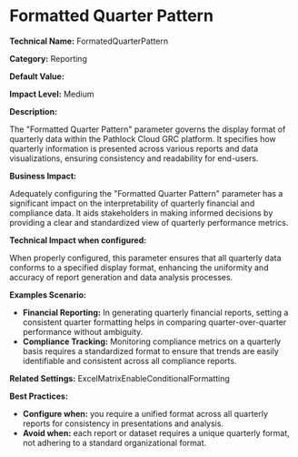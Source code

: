 # Formatted Quarter Pattern

**Technical Name:** FormatedQuarterPattern

**Category:** Reporting

**Default Value:** 

**Impact Level:** Medium

**Description:**

The "Formatted Quarter Pattern" parameter governs the display format of quarterly data within the Pathlock Cloud GRC platform. It specifies how quarterly information is presented across various reports and data visualizations, ensuring consistency and readability for end-users.

**Business Impact:**

Adequately configuring the "Formatted Quarter Pattern" parameter has a significant impact on the interpretability of quarterly financial and compliance data. It aids stakeholders in making informed decisions by providing a clear and standardized view of quarterly performance metrics.

**Technical Impact when configured:**

When properly configured, this parameter ensures that all quarterly data conforms to a specified display format, enhancing the uniformity and accuracy of report generation and data analysis processes.

**Examples Scenario:**

- **Financial Reporting:** In generating quarterly financial reports, setting a consistent quarter formatting helps in comparing quarter-over-quarter performance without ambiguity.
- **Compliance Tracking:** Monitoring compliance metrics on a quarterly basis requires a standardized format to ensure that trends are easily identifiable and consistent across all compliance reports.

**Related Settings:** ExcelMatrixEnableConditionalFormatting

**Best Practices:** 
- **Configure when:** you require a unified format across all quarterly reports for consistency in presentations and analysis.
- **Avoid when:** each report or dataset requires a unique quarterly format, not adhering to a standard organizational format.